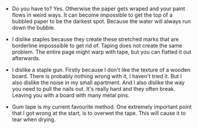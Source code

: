 * Do you have to? Yes. Otherwise the paper gets wraped and your paint flows in weird ways. It can become impossible to get the top of a bubbled paper to be the darkest spot. Because the water will always run down the bubble.

* I dislike staples because they create these stretched marks that are borderline imposssible to get rid of. Taping does not create the same problem. The entire page might warp with tape, but you can flatted it out afterwards.

* I dislike a staple gun. Firstly because I don't like the texture of a wooden board. There is probably nothing wrong with it, I haven't tried it. But I also dislike the noise in my small apartment. And I also dislike the way you need to pull the nails out. It's really hard and they often break. Leaving you with a board with many metal pins.

* Gum tape is my current favourite method. One extremely important point that I got wrong at the start, is to overwet the tape. This will cause it to tear when drying.